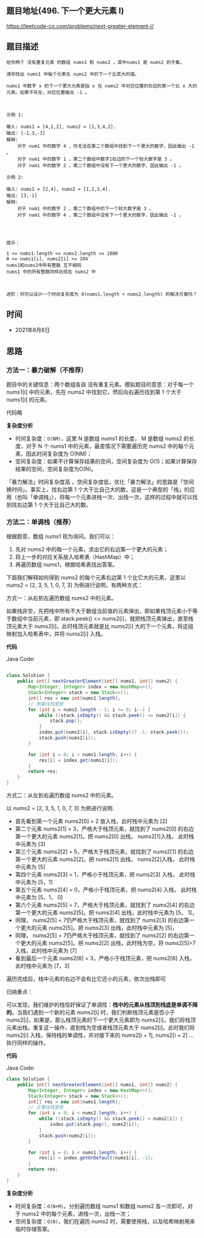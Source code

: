 
## 题目地址(496. 下一个更大元素 I)

https://leetcode-cn.com/problems/next-greater-element-i/

## 题目描述

```
给你两个 没有重复元素 的数组 nums1 和 nums2 ，其中nums1 是 nums2 的子集。

请你找出 nums1 中每个元素在 nums2 中的下一个比其大的值。

nums1 中数字 x 的下一个更大元素是指 x 在 nums2 中对应位置的右边的第一个比 x 大的元素。如果不存在，对应位置输出 -1 。

 

示例 1:

输入: nums1 = [4,1,2], nums2 = [1,3,4,2].
输出: [-1,3,-1]
解释:
    对于 num1 中的数字 4 ，你无法在第二个数组中找到下一个更大的数字，因此输出 -1 。
    对于 num1 中的数字 1 ，第二个数组中数字1右边的下一个较大数字是 3 。
    对于 num1 中的数字 2 ，第二个数组中没有下一个更大的数字，因此输出 -1 。

示例 2:

输入: nums1 = [2,4], nums2 = [1,2,3,4].
输出: [3,-1]
解释:
    对于 num1 中的数字 2 ，第二个数组中的下一个较大数字是 3 。
    对于 num1 中的数字 4 ，第二个数组中没有下一个更大的数字，因此输出 -1 。


 

提示：

1 <= nums1.length <= nums2.length <= 1000
0 <= nums1[i], nums2[i] <= 104
nums1和nums2中所有整数 互不相同
nums1 中的所有整数同样出现在 nums2 中

 

进阶：你可以设计一个时间复杂度为 O(nums1.length + nums2.length) 的解决方案吗？
```

## 时间

- 2021年8月8日

## 思路

### 方法一：暴力破解（不推荐）

题目中的关键信息：两个数组各自 没有重复元素。模拟题目的意思：对于每一个 nums1[i] 中的元素，先在 nums2 中找到它，然后向右遍历找到第 1 个大于 nums1[i] 的元素。

代码略

**复杂度分析**

- 时间复杂度：`O(NM)`，这里 N 是数组 nums1 的长度， M 是数组 nums2 的长度，对于 N 个 nums1 中的元素，最差情况下需要遍历完 nums2 中的每个元素，因此时间复杂度为 O(NM)；
- 空间复杂度：如果不计算保存结果的空间，空间复杂度为 O(1)；如果计算保存结果的空间，空间复杂度为O(N)。

「暴力解法」时间复杂度高 ，空间复杂度低，优化「暴力解法」的思路是「空间换时间」。事实上，找右边第 1 个大于比自己大的数，这是一个典型的「栈」的应用（也叫「单调栈」），将每一个元素进栈一次、出栈一次，这样的过程中就可以找到找右边第 1 个大于比自己大的数。

### 方法二：单调栈（推荐）

根据题意，数组 nums1 视为询问。我们可以：

1. 先对 nums2 中的每一个元素，求出它的右边第一个更大的元素；
2. 将上一步的对应关系放入哈希表（HashMap）中；
3. 再遍历数组 nums1，根据哈希表找出答案。

下面我们解释如何得到 nums2 的每个元素右边第 1 个比它大的元素，这里以 nums2 = [2, 3, 5, 1, 0, 7, 3] 为例进行说明，有两种方式：

方式一：从右到左遍历数组 nums2 中的元素。

如果栈非空，先把栈中所有不大于数组当前值的元素弹出，即如果栈顶元素小于等于数组中当前元素，即 stack.peek() <= nums2[i]，就把栈顶元素弹出，直至栈顶元素大于 nums2[i]，此时栈顶元素就是比  nums2[i] 大的下一个元素，将这组映射加入哈希表中，并将 nums2[i] 入栈。

**代码**

Java Code:

```java

class Solution {
    public int[] nextGreaterElement(int[] nums1, int[] nums2) {
        Map<Integer, Integer> index = new HashMap<>();
        Stack<Integer> stack = new Stack<>();
        int[] res = new int[nums1.length];
        // 倒着往栈里放
        for (int i = nums2.length - 1; i >= 0; i--) {
            while (!stack.isEmpty() && stack.peek() <= nums2[i]) {
                stack.pop();
            }
            index.put(nums2[i], stack.isEmpty()? -1: stack.peek());
            stack.push(nums2[i]);
        }

        for (int i = 0; i < nums1.length; i++) {
            res[i] = index.get(nums1[i]);
        }
        return res;
    }
}

```

方式二：从左到右遍历数组 nums2 中的元素。

以 nums2 = [2, 3, 5, 1, 0, 7, 3] 为例进行说明.

- 首先看到第一个元素 nums2[0] = 2 放入栈，此时栈中元素为 [2]
- 第二个元素 nums2[1] = 3，严格大于栈顶元素，就找到了  nums2[0] 的右边第一个更大的元素 nums2[1]。把 nums2[0]  出栈， nums2[1]入栈， 此时栈中元素为 [3]
- 第三个元素 nums2[2] = 5，严格大于栈顶元素，就找到了  nums2[1] 的右边第一个更大的元素 nums2[2]。把 nums2[1]  出栈， nums2[2]入栈， 此时栈中元素为 [5]
- 第四个元素 nums2[3] = 1，严格小于栈顶元素，把 nums2[3]  入栈， 此时栈中元素为 [5，1]
- 第五个元素 nums2[4] = 0，严格小于栈顶元素，把 nums2[4]  入栈， 此时栈中元素为 [5，1， 0]
- 第六个元素 nums2[5] = 7，严格大于栈顶元素，就找到了  nums2[4] 的右边第一个更大的元素 nums2[5]。把 nums2[4]  出栈，此时栈中元素为 [5， 1]，
- 同理， nums2[5] = 7仍严格大于栈顶元素，就找到了  nums2[3] 的右边第一个更大的元素 nums2[5]。把 nums2[3]  出栈，此时栈中元素为 [5]，
- 同理， nums2[5] = 7仍严格大于栈顶元素，就找到了  nums2[2] 的右边第一个更大的元素 nums2[5]。把 nums2[2]  出栈，此时栈为空，将 nums2[5]=7 入栈，此时栈中元素为 [7]
- 看到最后一个元素 nums2[6] = 3，严格小于栈顶元素，把 nums2[6]  入栈， 此时栈中元素为 [7，3]

遍历完成后，栈中元素的右边不会有比它还小的元素，依次出栈即可

归纳重点：

可以发现，我们维护的栈恰好保证了单调性：**栈中的元素从栈顶到栈底是单调不降的**。当我们遇到一个新的元素 nums2[i] 时，我们判断栈顶元素是否小于 nums2[i]，如果是，那么栈顶元素的下一个更大元素即为 nums2[i]，我们将栈顶元素出栈。重复这一操作，直到栈为空或者栈顶元素大于 nums2[i]。此时我们将 nums2[i] 入栈，保持栈的单调性，并对接下来的 nums2[i + 1], nums2[i + 2] ... 执行同样的操作。


**代码**

Java Code:

```java
class Solution {
    public int[] nextGreaterElement(int[] nums1, int[] nums2) {
        Map<Integer, Integer> index = new HashMap<>();
        Stack<Integer> stack = new Stack<>();
        int[] res = new int[nums1.length];
        // 正着往栈里放
        for (int i = 0; i < nums2.length; i++) {
            while (!stack.isEmpty() && stack.peek() < nums2[i]) {
                index.put(stack.pop(), nums2[i]);
            }
            stack.push(nums2[i]);
        }

        for (int i = 0; i < nums1.length; i++) {
            res[i] = index.getOrDefault(nums1[i], -1);
        }
        return res;
    }
}
```

**复杂度分析**

- 时间复杂度：`O(N+M)`，分别遍历数组 nums1 和数组 nums2 各一次即可，对于 nums2 中的每个元素，进栈一次，出栈一次；
- 空间复杂度：`O(N)`，我们在遍历 nums2 时，需要使用栈，以及哈希映射用来临时存储答案。

